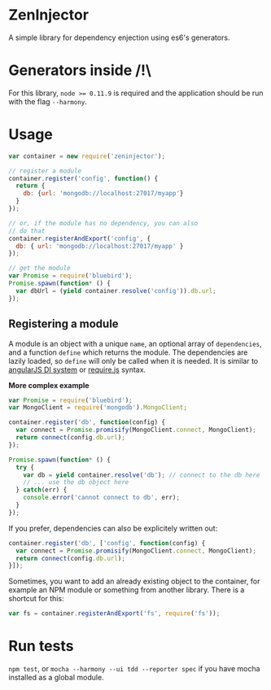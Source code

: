 # ZenInjector

A simple library for dependency enjection using es6's generators.

# Generators inside /!\
For this library, `node >= 0.11.9` is required and the application should be run with the flag `--harmony`.

# Usage

```javascript
var container = new require('zeninjector');

// register a module
container.register('config', function() {
  return {
    db: {url: 'mongodb://localhost:27017/myapp'}
  }
});

// or, if the module has no dependency, you can also
// do that
container.registerAndExport('config', {
  db: { url: 'mongodb://localhost:27017/myapp' }
});

// get the module
var Promise = require('bluebird');
Promise.spawn(function* () {
  var dbUrl = (yield container.resolve('config')).db.url;
});
```

## Registering a module
A module is an object with a unique `name`, an optional array of `dependencies`, and a function `define` which returns the module. The dependencies are lazily loaded, so `define` will only be called when it is needed. It is similar to [angularJS DI system](http://docs.angularjs.org/guide/di) or [require.js](http://requirejs.org/) syntax.

**More complex example**

```javascript
var Promise = require('bluebird');
var MongoClient = require('mongodb').MongoClient;

container.register('db', function(config) {
  var connect = Promise.promisify(MongoClient.connect, MongoClient);
  return connect(config.db.url);
});

Promise.spawn(function* () {
  try {
    var db = yield container.resolve('db'); // connect to the db here
    // ... use the db object here
  } catch(err) {
    console.error('cannot connect to db', err);
  }
});

```

If you prefer, dependencies can also be explicitely written out:

```javascript
container.register('db', ['config', function(config) {
  var connect = Promise.promisify(MongoClient.connect, MongoClient);
  return connect(config.db.url);
}]);
```

Sometimes, you want to add an already existing object to the container, for example
an NPM module or something from another library. There is a shortcut for this:

```javascript
var fs = container.registerAndExport('fs', require('fs'));
```

# Run tests
`npm test`, or `mocha --harmony --ui tdd --reporter spec` if you have mocha installed as a global module.
